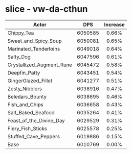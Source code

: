 # slice - vw-da-cthun
| Actor | DPS | Increase |
|---|:---:|:---:|
|Chippy_Tea|6050585|0.66%|
|Sweet_and_Spicy_Soup|6050081|0.65%|
|Marinated_Tenderloins|6049018|0.64%|
|Salty_Dog|6047596|0.61%|
|Crystallized_Augment_Rune|6045472|0.58%|
|Deepfin_Patty|6043451|0.54%|
|GingerGlazed_Fillet|6041277|0.51%|
|Zesty_Nibblers|6038916|0.47%|
|Beledars_Bounty|6038695|0.46%|
|Fish_and_Chips|6036658|0.43%|
|Salt_Baked_Seafood|6035264|0.41%|
|Feast_of_the_Divine_Day|6029529|0.31%|
|Fiery_Fish_Sticks|6025578|0.25%|
|Stuffed_Cave_Peppers|6019886|0.15%|
|Base|6010769|0.00%|
